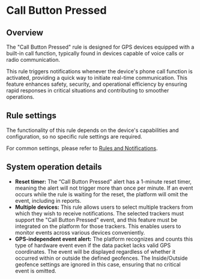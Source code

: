 # Call Button Pressed

## Overview

The "Call Button Pressed" rule is designed for GPS devices equipped with a built-in call function, typically found in devices capable of voice calls or radio communication.

This rule triggers notifications whenever the device's phone call function is activated, providing a quick way to initiate real-time communication. This feature enhances safety, security, and operational efficiency by ensuring rapid responses in critical situations and contributing to smoother operations.

## Rule settings

The functionality of this rule depends on the device's capabilities and configuration, so no specific rule settings are required.

For common settings, please refer to [Rules and Notifications](../../rules-and-notifications.md).

## System operation details

- **Reset timer:** The “Call Button Pressed" alert has a 1-minute reset timer, meaning the alert will not trigger more than once per minute. If an event occurs while the rule is waiting for the reset, the platform will omit the event, including in reports.
- **Multiple devices:** This rule allows users to select multiple trackers from which they wish to receive notifications. The selected trackers must support the "Call Button Pressed" event, and this feature must be integrated on the platform for those trackers. This enables users to monitor events across various devices conveniently.
- **GPS-independent event alert:** The platform recognizes and counts this type of hardware event even if the data packet lacks valid GPS coordinates. The event will be displayed regardless of whether it occurred within or outside the defined geofences. The Inside/Outside geofence settings are ignored in this case, ensuring that no critical event is omitted.